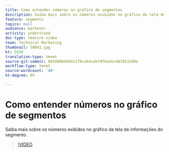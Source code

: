 ```yaml
---
title: Como entender números no gráfico de segmentos
description: Saiba mais sobre os números exibidos no gráfico da tela de informações do segmento.
feature: segments
topics: null
audience: marketer
activity: understand
doc-type: feature video
team: Technical Marketing
thumbnail: 38041.jpg
kt: 5936
translation-type: tm+mt
source-git-commit: 8650806b99321f9ca64ceb79f6e3ecdd7013299e
workflow-type: tm+mt
source-wordcount: '40'
ht-degree: 0%

---
```



# Como entender números no gráfico de segmentos

Saiba mais sobre os números exibidos no gráfico da tela de informações do segmento.

>[!VIDEO](https://video.tv.adobe.com/v/38041/?quality=12&learn=on)
